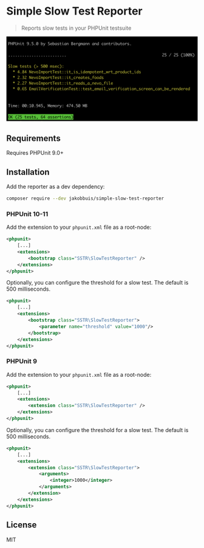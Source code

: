 # Simple Slow Test Reporter
> Reports slow tests in your PHPUnit testsuite

[![Example output of slow test reporter, highlighting some slow testcases](example.png)](example.png)

## Requirements
Requires PHPUnit 9.0+

## Installation
Add the reporter as a dev dependency:
```bash
composer require --dev jakobbuis/simple-slow-test-reporter
```

### PHPUnit 10-11
Add the extension to your `phpunit.xml` file as a root-node:
```xml
<phpunit>
    [...]
    <extensions>
        <bootstrap class="SSTR\SlowTestReporter" />
    </extensions>
</phpunit>
```

Optionally, you can configure the threshold for a slow test. The default is 500 milliseconds.
```xml
<phpunit>
    [...]
    <extensions>
        <bootstrap class="SSTR\SlowTestReporter">
            <parameter name="threshold" value="1000"/>
        </bootstrap>
    </extensions>
</phpunit>
```

### PHPUnit 9
Add the extension to your `phpunit.xml` file as a root-node:
```xml
<phpunit>
    [...]
    <extensions>
        <extension class="SSTR\SlowTestReporter" />
    </extensions>
</phpunit>
```

Optionally, you can configure the threshold for a slow test. The default is 500 milliseconds.
```xml
<phpunit>
    [...]
    <extensions>
        <extension class="SSTR\SlowTestReporter">
            <arguments>
                <integer>1000</integer>
            </arguments>
        </extension>
    </extensions>
</phpunit>
```

## License
MIT
